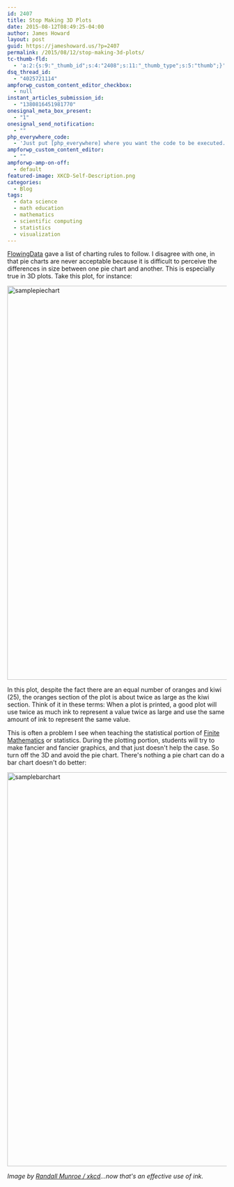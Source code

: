 ```yaml
---
id: 2407
title: Stop Making 3D Plots
date: 2015-08-12T08:49:25-04:00
author: James Howard
layout: post
guid: https://jameshoward.us/?p=2407
permalink: /2015/08/12/stop-making-3d-plots/
tc-thumb-fld:
  - 'a:2:{s:9:"_thumb_id";s:4:"2408";s:11:"_thumb_type";s:5:"thumb";}'
dsq_thread_id:
  - "4025721114"
ampforwp_custom_content_editor_checkbox:
  - null
instant_articles_submission_id:
  - "1380816451981770"
onesignal_meta_box_present:
  - "1"
onesignal_send_notification:
  - ""
php_everywhere_code:
  - 'Just put [php_everywhere] where you want the code to be executed.'
ampforwp_custom_content_editor:
  - ""
ampforwp-amp-on-off:
  - default
featured-image: XKCD-Self-Description.png
categories:
  - Blog
tags:
  - data science
  - math education
  - mathematics
  - scientific computing
  - statistics
  - visualization
---
```

[FlowingData](http://flowingdata.com/2015/08/11/real-chart-rules-to-follow/) gave a list of charting rules to follow.  I disagree with one, in that pie charts are never acceptable because it is difficult to perceive the differences in size between one pie chart and another.  This is especially true in 3D plots.  Take this plot, for instance:

<img src="https://jameshoward.us/wp-content/uploads/2015/08/samplepiechart.png" alt="samplepiechart" width="1504" height="904" class="aligncenter size-full wp-image-2410" />

In this plot, despite the fact there are an equal number of oranges and kiwi (25), the oranges section of the plot is about twice as large as the kiwi section.  Think of it in these terms:  When a plot is printed, a good plot will use twice as much ink to represent a value twice as large and use the same amount of ink to represent the same value.

This is often a problem I see when teaching the statistical portion of [Finite Mathematics](/teaching/mathematics) or statistics.  During the plotting portion, students will try to make fancier and fancier graphics, and that just doesn't help the case.  So turn off the 3D and avoid the pie chart.  There's nothing a pie chart can do a bar chart doesn't do better:

<img src="https://jameshoward.us/wp-content/uploads/2015/08/samplebarchart.png" alt="samplebarchart" width="1504" height="904" class="aligncenter size-full wp-image-2409" />

_Image by [Randall Munroe / xkcd](https://xkcd.com/688/)...now that's an effective use of ink._
